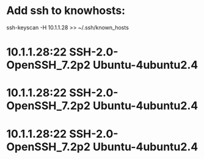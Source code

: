 Add ssh to knowhosts:
=====================

ssh-keyscan -H 10.1.1.28 >> ~/.ssh/known_hosts

# 10.1.1.28:22 SSH-2.0-OpenSSH_7.2p2 Ubuntu-4ubuntu2.4
# 10.1.1.28:22 SSH-2.0-OpenSSH_7.2p2 Ubuntu-4ubuntu2.4
# 10.1.1.28:22 SSH-2.0-OpenSSH_7.2p2 Ubuntu-4ubuntu2.4
